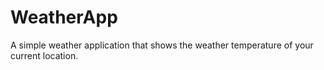 # WeatherApp
A simple weather application that shows the weather temperature of your current location.
